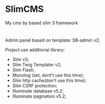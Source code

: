 # SlimCMS
My cms by based slim 3 framework
#
Admin panel based on template: SB-admin v2;

Project use additional library:
 - Slim v3;
 - Slim Twig Templater v2;
 - Slim Flash;
 - Monolog (set, dont't use this time);
 - Slim http cache(don't use this time);
 - Slim CSRF protection;
 - Illuminate database v5.2;
 - Illuminate pagination v5.2;
